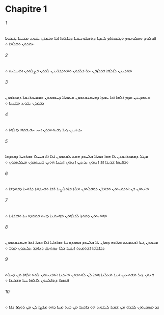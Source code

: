 # Chapitre 1

###### 1
ܦܘܠܘܤ ܘܤܠܘܢܘܤ ܘܛܝܡܬܐܤ ܠܥܕܬܐ ܕܬܤܠܘܢܝܩܝܐ ܕܒܐܠܗܐ ܐܒܐ ܘܒܡܪܢ ܝܫܘܥ ܡܫܝܚܐ ܛܝܒܘܬܐ ܥܡܟܘܢ ܘܫܠܡܐ ܀
###### 2
ܡܘܕܝܢܢ ܠܐܠܗܐ ܒܟܠܙܒܢ ܥܠ ܟܠܟܘܢ ܘܡܬܕܟܪܝܢܢ ܠܟܘܢ ܒܨܠܘܬܢ ܐܡܝܢܐܝܬ ܀
###### 3
ܘܥܗܕܝܢܢ ܩܕܡ ܐܠܗܐ ܐܒܐ ܥܒܕܐ ܕܗܝܡܢܘܬܟܘܢ ܘܥܡܠܐ ܕܚܘܒܟܘܢ ܘܡܤܝܒܪܢܘܬܐ ܕܤܒܪܟܘܢ ܕܒܡܪܢ ܝܫܘܥ ܡܫܝܚܐ ܀
###### 4
ܝܕܥܝܢܢ ܓܝܪ ܓܒܝܘܬܟܘܢ ܐܚܝ ܚܒܝܒܘܗܝ ܕܐܠܗܐ ܀
###### 5
ܡܛܠ ܕܡܤܒܪܢܘܬܢ ܠܐ ܗܘܐ ܒܡܠܐ ܒܠܚܘܕ ܗܘܬ ܠܘܬܟܘܢ ܐܠܐ ܐܦ ܒܚܝܠܐ ܘܒܪܘܚܐ ܕܩܘܕܫܐ ܘܒܦܝܤܐ ܫܪܝܪܐ ܐܦ ܐܢܬܘܢ ܝܕܥܝܢ ܐܢܬܘܢ ܐܝܟܢܐ ܗܘܝܢ ܒܝܢܬܟܘܢ ܡܛܠܬܟܘܢ ܀
###### 6
ܘܐܢܬܘܢ ܒܢ ܐܬܕܡܝܬܘܢ ܘܒܡܪܢ ܕܩܒܠܬܘܢ ܡܠܬܐ ܒܐܘܠܨܢܐ ܪܒܐ ܘܒܚܕܘܬܐ ܕܪܘܚܐ ܕܩܘܕܫܐ ܀
###### 7
ܘܗܘܝܬܘܢ ܕܡܘܬܐ ܠܟܠܗܘܢ ܡܗܝܡܢܐ ܕܐܝܬ ܒܡܩܕܘܢܝܐ ܘܒܐܟܐܝܐ ܀
###### 8
ܡܢܟܘܢ ܓܝܪ ܐܫܬܡܥܬ ܡܠܬܗ ܕܡܪܢ ܠܐ ܒܠܚܘܕ ܒܡܩܕܘܢܝܐ ܘܒܐܟܐܝܐ ܐܠܐ ܒܟܠ ܐܬܪ ܗܝܡܢܘܬܟܘܢ ܕܒܐܠܗܐ ܐܫܬܡܥܬ ܐܝܟܢܐ ܕܠܐ ܢܤܬܢܩ ܕܢܐܡܪ ܥܠܝܟܘܢ ܡܕܡ ܀
###### 9
ܗܢܘܢ ܓܝܪ ܡܫܬܥܝܢ ܐܝܢܐ ܡܥܠܢܐ ܗܘܐ ܠܢ ܠܘܬܟܘܢ ܘܐܝܟܢܐ ܐܬܦܢܝܬܘܢ ܠܘܬ ܐܠܗܐ ܡܢ ܕܚܠܬ ܦܬܟܪܐ ܕܬܦܠܚܘܢ ܠܐܠܗܐ ܚܝܐ ܘܫܪܝܪܐ ܀
###### 10
ܟܕ ܡܤܟܝܬܘܢ ܠܒܪܗ ܡܢ ܫܡܝܐ ܠܝܫܘܥ ܗܘ ܕܐܩܝܡ ܡܢ ܒܝܬ ܡܝܬܐ ܕܗܘ ܡܦܨܐ ܠܢ ܡܢ ܪܘܓܙܐ ܕܐܬܐ ܀
